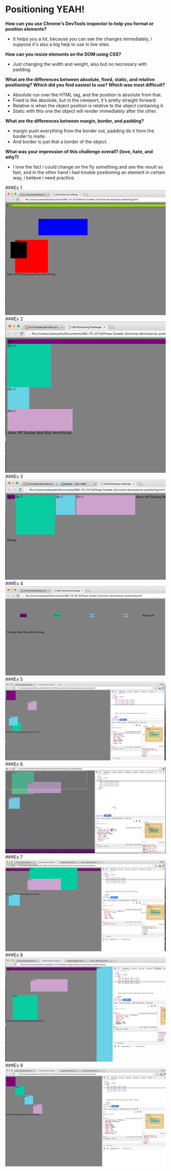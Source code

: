 # Positioning YEAH!

**How can you use Chrome's DevTools inspector to help you format or position elements?**
- It helps you a lot, because you can see the changes immediately, i suppose it's also a big help to use in live sites.

**How can you resize elements on the DOM using CSS?**
- Just changing the width and weight, also but no neccesary with padding.

**What are the differences between absolute, fixed, static, and relative positioning? Which did you find easiest to use? Which was most difficult?**
- Absolute run over the HTML tag, and the position is absolute from that.
- Fixed is like absolute, but in the viewport, it's pretty straight forward.
- Relative is when the object position is relative to the object containing it.
- Static with this one the object will render immediately after the other.

**What are the differences between margin, border, and padding?**
- margin push everything from the border out, padding do it from the border to insite.
-  And border is just that a border of the object.

**What was your impression of this challenge overall? (love, hate, and why?)**
- I love the fact i could change on the fly something and see the result so fast, and in the other hand i had trouble positioning an element in certain way, i believe i need practice.

###Ex 1
![Exercise 1](imgs/Ex-1.png)
###Ex 2
![Exercise 2](imgs/Ex-2.png)
###Ex 3
![Exercise 3](imgs/Ex-3.png)
###Ex 4
![Exercise 4](imgs/Ex-4.png)
###Ex 5
![Exercise 5](imgs/Ex-5.png)
###Ex 6
![Exercise 6](imgs/Ex-6.png)
###Ex 7
![Exercise 7](imgs/Ex-7.png)
###Ex 8
![Exercise 8](imgs/Ex-8.png)
###Ex 9
![Exercise 9, and last](imgs/Ex-9.png)